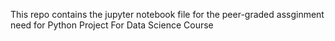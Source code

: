 This repo contains the jupyter notebook file for the peer-graded assginment need for Python Project For Data Science Course
